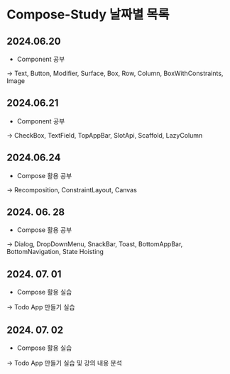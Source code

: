 # Compose-Study 날짜별 목록

## 2024.06.20
- Component 공부

-> Text, Button, Modifier, Surface, Box, Row, Column, BoxWithConstraints, Image

## 2024.06.21
- Component 공부

-> CheckBox, TextField, TopAppBar, SlotApi, Scaffold, LazyColumn

## 2024.06.24
- Compose 활용 공부

-> Recomposition, ConstraintLayout, Canvas

## 2024. 06. 28
- Compose 활용 공부

-> Dialog, DropDownMenu, SnackBar, Toast, BottomAppBar, BottomNavigation, State Hoisting

## 2024. 07. 01
- Compose 활용 실습

-> Todo App 만들기 실습

## 2024. 07. 02
- Compose 활용 실습

-> Todo App 만들기 실습 및 강의 내용 분석


